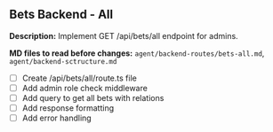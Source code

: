 ## Bets Backend - All

**Description:** Implement GET /api/bets/all endpoint for admins.

**MD files to read before changes:** `agent/backend-routes/bets-all.md`, `agent/backend-sctructure.md`

- [ ] Create /api/bets/all/route.ts file
- [ ] Add admin role check middleware
- [ ] Add query to get all bets with relations
- [ ] Add response formatting
- [ ] Add error handling

